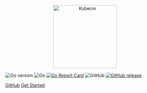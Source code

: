 <p align="center">
    <img src="../../static/kubecm.png" title="KubeCM" alt="Kubecm" height="200" />
</p>

![Go version](https://img.shields.io/github/go-mod/go-version/sunny0826/kubecm?style=flat-square&logo=appveyor)
![Go](https://github.com/sunny0826/kubecm/workflows/Go/badge.svg?branch=master&style=flat-square&logo=appveyor)
[![Go Report Card](https://goreportcard.com/badge/github.com/sunny0826/kubecm?style=flat-square&logo=appveyor)](https://goreportcard.com/report/github.com/sunny0826/kubecm)
![GitHub](https://img.shields.io/github/license/sunny0826/kubecm.svg?style=flat-square&logo=appveyor)
[![GitHub release](https://img.shields.io/github/release/sunny0826/kubecm?style=flat-square&logo=appveyor)](https://github.com/sunny0826/kubecm/releases)

[GitHub](https://github.com/sunny0826/kubecm)
[Get Started](en-us/README)
